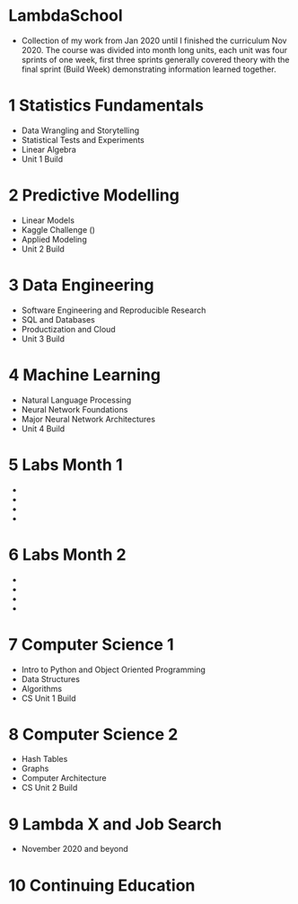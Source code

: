 # LambdaSchool
- Collection of my work from Jan 2020 until I finished the curriculum Nov 2020. The course was divided into month long units, each unit was four sprints of one week, first three sprints generally covered theory with the final sprint (Build Week) demonstrating information learned together. 

# 1 Statistics Fundamentals
- Data Wrangling and Storytelling
- Statistical Tests and Experiments
- Linear Algebra
- Unit 1 Build

# 2 Predictive Modelling
- Linear Models
- Kaggle Challenge ()
- Applied Modeling 
- Unit 2 Build

# 3 Data Engineering
- Software Engineering and Reproducible Research
- SQL and Databases
- Productization and Cloud
- Unit 3 Build

# 4 Machine Learning
- Natural Language Processing
- Neural Network Foundations
- Major Neural Network Architectures
- Unit 4 Build

# 5 Labs Month 1 
- 
- 
- 
- 

# 6 Labs Month 2
- 
- 
- 
- 

# 7 Computer Science 1
- Intro to Python and Object Oriented Programming
- Data Structures
- Algorithms
- CS Unit 1 Build

# 8 Computer Science 2
- Hash Tables
- Graphs
- Computer Architecture
- CS Unit 2 Build

# 9 Lambda X and Job Search
- November 2020 and beyond

# 10 Continuing Education
